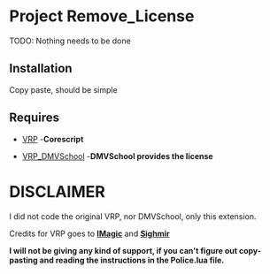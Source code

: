 # Project Remove_License

TODO: Nothing needs to be done

## Installation

Copy paste, should be simple


## Requires
- [VRP](https://github.com/ImagicTheCat/vRP) -**Corescript**

- [VRP_DMVSchool](https://github.com/Sighmir/vrp_dmvschool) -**DMVSchool provides the license**


# DISCLAIMER
I did not code the original VRP, nor DMVSchool, only this extension.

Credits for VRP goes to **[IMagic](https://github.com/ImagicTheCat)** and **[Sighmir](https://github.com/Sighmir)**

**I will not be giving any kind of support, if you can't figure out copy-pasting and reading the instructions in the Police.lua file.**
